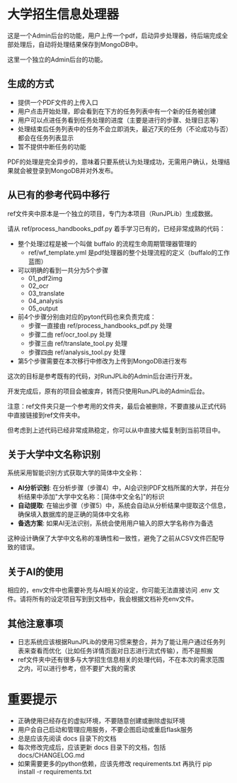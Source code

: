 # 大学招生信息处理器

这是一个Admin后台的功能，用户上传一个pdf，启动异步处理器，待后端完成全部处理后，自动将处理结果保存到MongoDB中。

这里一个独立的Admin后台的功能。

## 生成的方式

 - 提供一个PDF文件的上传入口
 - 用户点击开始处理，即会看到在下方的任务列表中有一个新的任务被创建
 - 用户可以点进任务看到任务处理的进度（主要是进行的步骤、处理日志等）
 - 处理结束后任务列表中的任务不会立即消失，最近7天的任务（不论成功与否）都会在任务列表显示
 - 暂不提供中断任务的功能

PDF的处理是完全异步的，意味着只要系统认为处理成功，无需用户确认，处理结果就会被登录到MongoDB并对外发布。

## 从已有的参考代码中移行

ref文件夹中原本是一个独立的项目，专门为本项目（RunJPLib）生成数据。

请从 ref/process_handbooks_pdf.py 着手学习已有的，已经非常成熟的代码：

 - 整个处理过程是被一个叫做 buffalo 的流程生命周期管理器管理的
    - ref/wf_template.yml 是pdf处理器的整个处理流程的定义（buffalo的工作蓝图）
 - 可以明确的看到一共分为5个步骤
    - 01_pdf2img
    - 02_ocr
    - 03_translate
    - 04_analysis
    - 05_output
 - 前4个步骤分别由对应的pyton代码也来负责完成：
    - 步骤一直接由 ref/process_handbooks_pdf.py 处理
    - 步骤二由 ref/ocr_tool.py 处理
    - 步骤三由 ref/translate_tool.py 处理
    - 步骤四由 ref/analysis_tool.py 处理
 - 第5个步骤需要在本次移行中修改为上传到MongoDB进行发布

这次的目标是参考既有的代码，对RunJPLib的Admin后台进行开发。

开发完成后，原有的项目会被废弃，转而只使用RunJPLib的Admin后台。

注意：ref文件夹只是一个参考用的文件夹，最后会被删除，不要直接从正式代码中直接链接到ref文件夹中。

但考虑到上述代码已经非常成熟稳定，你可以从中直接大幅复制到当前项目中。

## 关于大学中文名称识别

系统采用智能识别方式获取大学的简体中文全称：

- **AI分析识别**: 在分析步骤（步骤4）中，AI会识别PDF文档所属的大学，并在分析结果中添加"大学中文名称：[简体中文全名]"的标识
- **自动提取**: 在输出步骤（步骤5）中，系统会自动从分析结果中提取这个信息，确保填入数据库的是正确的简体中文名称
- **备选方案**: 如果AI无法识别，系统会使用用户输入的原大学名称作为备选

这种设计确保了大学中文名称的准确性和一致性，避免了之前从CSV文件匹配导致的错误。

## 关于AI的使用

相应的，env文件中也需要补充与AI相关的设定，你可能无法直接访问 .env 文件。请将所有的设定项目写到到文档中，我会根据文档补充env文件。

## 其他注意事项

 - 日志系统应该根据RunJPLib的使用习惯来整合，并为了能让用户通过任务列表来查看而优化（比如任务详情页面对日志进行流式传输），而不是照搬
 - ref文件夹中还有很多与大学招生信息相关的处理代码，不在本次的需求范围之内，可以进行参考，但不要扩大我的需求

 # 重要提示

 - 正确使用已经存在的虚拟环境，不要随意创建或删除虚拟环境
 - 用户会自己启动和管理应用服务，不要企图启动或重启flask服务
 - 总是应该先阅读 docs 目录下的文档
 - 每次修改完成后，应该更新 docs 目录下的文档，包括 docs/CHANGELOG.md
 - 如果需要更多的python依赖，应该先修改 requirements.txt 再执行 pip install -r requirements.txt